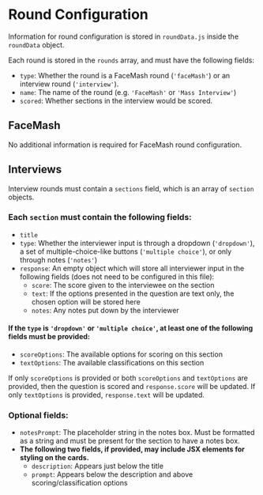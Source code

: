 # Round Configuration
Information for round configuration is stored in `roundData.js` inside the `roundData` object. 

Each round is stored in the `rounds` array, and must have the following fields:
* `type`: Whether the round is a FaceMash round (`'faceMash'`) or an interview round (`'interview'`).
* `name`: The name of the round (e.g. `'FaceMash'` or `'Mass Interview'`)
* `scored`: Whether sections in the interview would be scored.

## FaceMash
No additional information is required for FaceMash round configuration.

## Interviews
Interview rounds must contain a `sections` field, which is an array of `section` objects.

### Each `section` must contain the following fields:
* `title`
* `type`: Whether the interviewer input is through a dropdown (`'dropdown'`), a set of multiple-choice-like buttons (`'multiple choice'`), or only through notes (`'notes'`)
* `response`: An empty object which will store all interviewer input in the following fields (does not need to be configured in this file):
    * `score`: The score given to the interviewee on the section
    * `text`: If the options presented in the question are text only, the chosen option will be stored here
    * `notes`: Any notes put down by the interviewer

#### If the `type` is `'dropdown'` or `'multiple choice'`, at least one of the following fields must be provided:
* `scoreOptions`: The available options for scoring on this section
* `textOptions`: The available classifications on this section

If only `scoreOptions` is provided or both `scoreOptions` and `textOptions` are provided, then the question is scored and `response.score` will be updated.
If only `textOptions` is provided, `response.text` will be updated.

### Optional fields:
* `notesPrompt`: The placeholder string in the notes box. Must be formatted as a string and must be present for the section to have a notes box.
* **The following two fields, if provided, may include JSX elements for styling on the cards.**
    * `description`: Appears just below the title
    * `prompt`: Appears below the description and above scoring/classification options
